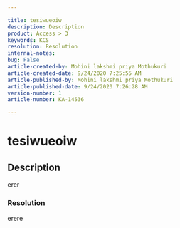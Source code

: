 ```yaml
---  

title: tesiwueoiw  
description: Description  
product: Access > 3  
keywords: KCS  
resolution: Resolution  
internal-notes:   
bug: False  
article-created-by: Mohini lakshmi priya Mothukuri  
article-created-date: 9/24/2020 7:25:55 AM  
article-published-by: Mohini lakshmi priya Mothukuri  
article-published-date: 9/24/2020 7:26:28 AM  
version-number: 1  
article-number: KA-14536

---  
```


# tesiwueoiw

## Description

erer

### Resolution

erere
